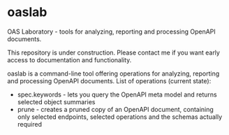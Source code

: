 # oaslab
OAS Laboratory - tools for analyzing, reporting and processing OpenAPI documents.

This repository is under construction. Please contact me if you want early access to documentation and functionality.

oaslab is a command-line tool offering operations for analyzing, reporting and processing OpenAPI documents. List of operations (current state):

* spec.keywords - lets you query the OpenAPI meta model and returns selected object summaries
* prune - creates a pruned copy of an OpenAPI document, containing only selected endpoints, selected operations and the schemas actually required
